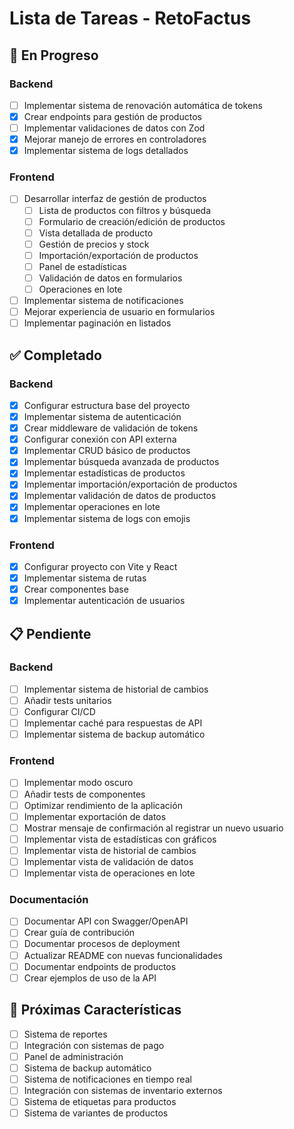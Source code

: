 # Lista de Tareas - RetoFactus

## 🔄 En Progreso

### Backend

- [ ] Implementar sistema de renovación automática de tokens
- [x] Crear endpoints para gestión de productos
- [ ] Implementar validaciones de datos con Zod
- [x] Mejorar manejo de errores en controladores
- [x] Implementar sistema de logs detallados

### Frontend

- [ ] Desarrollar interfaz de gestión de productos
  - [ ] Lista de productos con filtros y búsqueda
  - [ ] Formulario de creación/edición de productos
  - [ ] Vista detallada de producto
  - [ ] Gestión de precios y stock
  - [ ] Importación/exportación de productos
  - [ ] Panel de estadísticas
  - [ ] Validación de datos en formularios
  - [ ] Operaciones en lote
- [ ] Implementar sistema de notificaciones
- [ ] Mejorar experiencia de usuario en formularios
- [ ] Implementar paginación en listados

## ✅ Completado

### Backend

- [x] Configurar estructura base del proyecto
- [x] Implementar sistema de autenticación
- [x] Crear middleware de validación de tokens
- [x] Configurar conexión con API externa
- [x] Implementar CRUD básico de productos
- [x] Implementar búsqueda avanzada de productos
- [x] Implementar estadísticas de productos
- [x] Implementar importación/exportación de productos
- [x] Implementar validación de datos de productos
- [x] Implementar operaciones en lote
- [x] Implementar sistema de logs con emojis

### Frontend

- [x] Configurar proyecto con Vite y React
- [x] Implementar sistema de rutas
- [x] Crear componentes base
- [x] Implementar autenticación de usuarios

## 📋 Pendiente

### Backend

- [ ] Implementar sistema de historial de cambios
- [ ] Añadir tests unitarios
- [ ] Configurar CI/CD
- [ ] Implementar caché para respuestas de API
- [ ] Implementar sistema de backup automático

### Frontend

- [ ] Implementar modo oscuro
- [ ] Añadir tests de componentes
- [ ] Optimizar rendimiento de la aplicación
- [ ] Implementar exportación de datos
- [ ] Mostrar mensaje de confirmación al registrar un nuevo usuario
- [ ] Implementar vista de estadísticas con gráficos
- [ ] Implementar vista de historial de cambios
- [ ] Implementar vista de validación de datos
- [ ] Implementar vista de operaciones en lote

### Documentación

- [ ] Documentar API con Swagger/OpenAPI
- [ ] Crear guía de contribución
- [ ] Documentar procesos de deployment
- [ ] Actualizar README con nuevas funcionalidades
- [ ] Documentar endpoints de productos
- [ ] Crear ejemplos de uso de la API

## 🎯 Próximas Características

- [ ] Sistema de reportes
- [ ] Integración con sistemas de pago
- [ ] Panel de administración
- [ ] Sistema de backup automático
- [ ] Sistema de notificaciones en tiempo real
- [ ] Integración con sistemas de inventario externos
- [ ] Sistema de etiquetas para productos
- [ ] Sistema de variantes de productos
